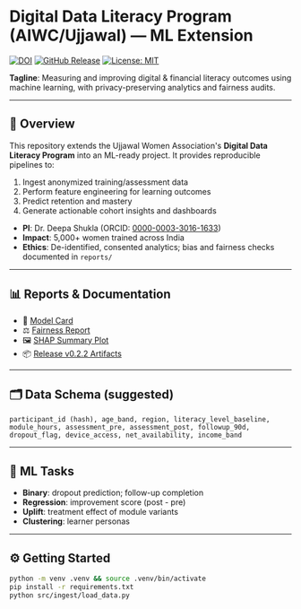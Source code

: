 # Digital Data Literacy Program (AIWC/Ujjawal) — ML Extension

[![DOI](https://img.shields.io/badge/DOI-10.7910%2FDVN%2FEGAIKO-blue?logo=dataverse)](https://doi.org/10.7910/DVN/EGAIKO)
[![GitHub Release](https://img.shields.io/github/v/release/Deezpa/digital-data-literacy-ml)](https://github.com/Deezpa/digital-data-literacy-ml/releases)
[![License: MIT](https://img.shields.io/badge/License-MIT-green.svg)](LICENSE)

**Tagline**: Measuring and improving digital & financial literacy outcomes using machine learning, with privacy-preserving analytics and fairness audits.

---

## 🔎 Overview
This repository extends the Ujjawal Women Association's **Digital Data Literacy Program** into an ML-ready project. It provides reproducible pipelines to:

1. Ingest anonymized training/assessment data  
2. Perform feature engineering for learning outcomes  
3. Predict retention and mastery  
4. Generate actionable cohort insights and dashboards  

- **PI**: Dr. Deepa Shukla (ORCID: [0000-0003-3016-1633](https://orcid.org/0000-0003-3016-1633))  
- **Impact**: 5,000+ women trained across India  
- **Ethics**: De-identified, consented analytics; bias and fairness checks documented in `reports/`

---

## 📊 Reports & Documentation
- 📑 [Model Card](reports/MODEL_CARD.md)  
- ⚖️ [Fairness Report](reports/FAIRNESS_RUN.md)  
- 🖼️ [SHAP Summary Plot](reports/figures/shap_summary.png)  
- 📦 [Release v0.2.2 Artifacts](https://github.com/Deezpa/digital-data-literacy-ml/releases/tag/v0.2.2)

---

## 🗂️ Data Schema (suggested)
`participant_id (hash), age_band, region, literacy_level_baseline, module_hours, assessment_pre, assessment_post, followup_90d, dropout_flag, device_access, net_availability, income_band`

---

## 🤖 ML Tasks
- **Binary**: dropout prediction; follow-up completion  
- **Regression**: improvement score (post - pre)  
- **Uplift**: treatment effect of module variants  
- **Clustering**: learner personas  

---

## ⚙️ Getting Started
```bash
python -m venv .venv && source .venv/bin/activate
pip install -r requirements.txt
python src/ingest/load_data.py


